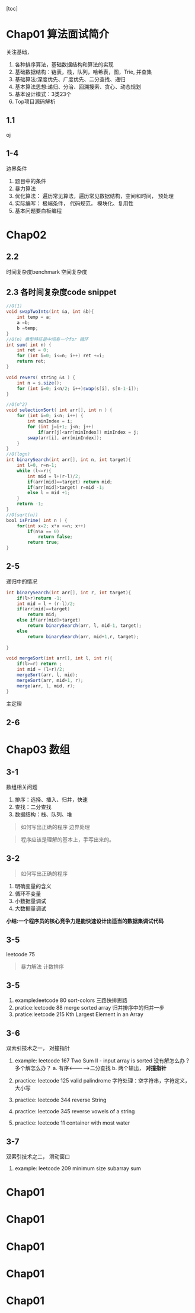 [toc]
# Chap01 算法面试简介
关注基础， 
1. 各种排序算法，基础数据结构和算法的实现
1. 基础数据结构：链表，栈，队列，哈希表，图，Trie, 并查集
1. 基础算法:深度优先、广度优先、二分查找、递归
1. 基本算法思想:递归、分治、回溯搜索、贪心、动态规划
1. 基本设计模式：3类23个
1. Top项目源码解析
## 1.1 
oj
## 1-4 
边界条件 
1. 题目中的条件
2. 暴力算法
3. 优化算法： 遍历常见算法，遍历常见数据结构，空间和时间， 预处理
4. 实际编写： 极端条件， 代码规范， 模块化、复用性
5. 基本问题要白板编程
# Chap02
##  2.2 
时间复杂度benchmark
空间复杂度
## 2.3 各时间复杂度code snippet
```java
//O(1)
void swapTwoInts(int &a, int &b){
    int temp = a;
    a =b;
    b =temp;
}
//O(n) 典型特征是中间有一个for 循环
int sum( int n) {
    int ret = 0;
    for (int i=0; i<=n; i++) ret +=i; 
    return ret;
}

void revers( string &s ) {
    int n = s.size();
    for (int i=0; i<n/2; i++)swap(s[i], s[n-1-i]);
}

//O(n^2)
void selectionSort( int arr[], int n ) {
    for (int i=0; i<n; i++) { 
        int minIndex = i;
        for (int j=i+1; j<n; j++)
            if(arr[j]<arr[minIndex]) minIndex = j;
        swap(arr[i], arr[minIndex]);
    }
}
//O(logn)
int binarySearch(int arr[], int n, int target){
    int l=0, r=n-1;
    while (l<=r){
        int mid = l+(r-l)/2;
        if(arr[mid]==target) return mid;
        if(arr[mid]>target) r=mid -1;
        else l = mid +1; 
    }
    return -1;
}
//O(sqrt(n))
bool isPrime( int n ) {
    for(int x=2; x*x <=n; x++)
        if(n%x == 0)
            return false;
        return true;
}

``` 
## 2-5
递归中的情况
```java
int binarySearch(int arr[], int r, int target){
    if(l>r)return -1;
    int mid = l + (r-l)/2;
    if(arr[mid]==target)
        return mid;
    else if(arr[mid]>target)
        return binarySearch(arr, l, mid-1, target);
    else
        return binarySearch(arr, mid+1,r, target);
    
}

void mergeSort(int arr[], int l, int r){
    if(l>=r) return ; 
    int mid = (l+r)/2;
    mergeSort(arr, l, mid);
    mergeSort(arr, mid+1, r);
    merge(arr, l, mid, r);
}

```
主定理
## 2-6

# Chap03 数组
## 3-1
数组相关问题
1. 排序：选择、插入、归并，快速
2. 查找：二分查找
3. 数据结构：栈、队列、堆

> 如何写出正确的程序
边界处理

> 程序应该是理解的基本上，手写出来的。
## 3-2
> 如何写出正确的程序
1. 明确变量的含义
2. 循环不变量
3. 小数据量调试
4. 大数据量调试

**小结:一个程序员的核心竞争力是能快速设计出适当的数据集调试代码**
## 3-5
leetcode 75
> 暴力解法
计数排序

## 3-5
1. example:leetcode 80 sort-colors 三路快排思路 
2. pratice:leetcode 88 merge sorted array  归并排序中的归并一步
3. pratice:leetcode 215 Kth Largest Element in an Array

## 3-6 

双索引技术之一， 对撞指针
1. example: leetcode 167 Two Sum II - input array is sorted
        没有解怎么办？多个解怎么办？
a.        有序<----->二分查找
b.  两个输出， **对撞指针**      

2. practice: leetcode 125 valid palindrome
字符处理：空字符串，字符定义， 大小写
3. practice: leetcode 344 reverse String
4. practice: leetcode 345 reverse vowels of a string
5. practice: leetcode 11 container with most water

## 3-7      
双索引技术之二， 滑动窗口
1. example: leetcode 209 minimum size subarray sum

# Chap01 

# Chap01 
# Chap01 
# Chap01 
# Chap01 
